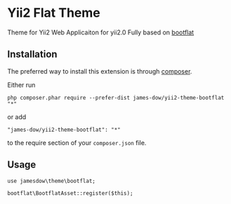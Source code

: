 Yii2  Flat Theme 
======================
Theme for Yii2 Web Applicaiton for yii2.0
Fully based on [bootflat](https://bootflat.github.io/)

Installation
------------

The preferred way to install this extension is through [composer](http://getcomposer.org/download/).

Either run

```
php composer.phar require --prefer-dist james-dow/yii2-theme-bootflat "*"
```

or add

```
"james-dow/yii2-theme-bootflat": "*"
```

to the require section of your `composer.json` file.


Usage
-----
```
use jamesdow\theme\bootflat;

bootflat\BootflatAsset::register($this);
```